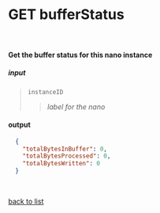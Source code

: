 # **GET bufferStatus**
<br/>

#### Get the buffer status for this nano instance
##### input
>`instanceID`
>>*label for the nano*

#### output
```json
  {
    "totalBytesInBuffer": 0,
    "totalBytesProcessed": 0,
    "totalBytesWritten": 0
  }
```  

<br/>

[back to list](../Guides/Guide_Boon_Nano.md)
